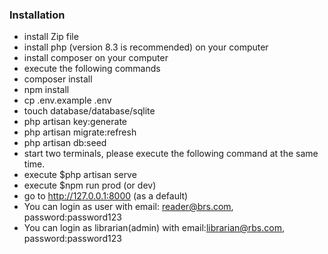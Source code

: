 ### Installation
- install Zip file
- install php (version 8.3 is recommended) on your computer
- install composer on your computer
- execute the following commands
- composer install
- npm install
- cp .env.example .env
- touch database/database/sqlite
- php artisan key:generate
- php artisan migrate:refresh
- php artisan db:seed
- start two terminals, please execute the following command at the same time.
- execute  $php artisan serve
- execute  $npm run prod (or dev)
- go to http://127.0.0.1:8000 (as a default)
- You can login as user with email: reader@brs.com, password:password123
- You can login as librarian(admin) with email:librarian@rbs.com, password:password123
